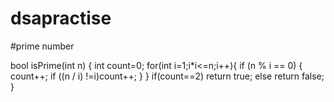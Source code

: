 # dsapractise
#prime number


bool isPrime(int n)
{
	int count=0;
	for(int i=1;i*i<=n;i++){
          if (n % i == 0) {
            count++;
            if ((n / i) !=i)count++;
          }
        }
		if(count==2) return true;
		else return false;
}
